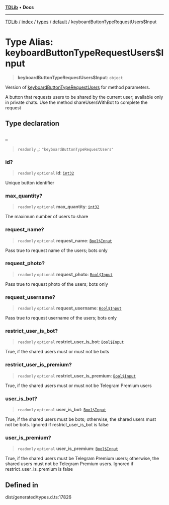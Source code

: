 [**TDLib**](../../../../../../README.md) • **Docs**

***

[TDLib](../../../../../../modules.md) / [index](../../../../../README.md) / [types](../../../README.md) / [default](../README.md) / keyboardButtonTypeRequestUsers$Input

# Type Alias: keyboardButtonTypeRequestUsers$Input

> **keyboardButtonTypeRequestUsers$Input**: `object`

Version of [keyboardButtonTypeRequestUsers](keyboardButtonTypeRequestUsers.md) for method parameters.

A button that requests users to be shared by the current user; available only in private chats. Use the method shareUsersWithBot to complete the request

## Type declaration

### \_

> `readonly` **\_**: `"keyboardButtonTypeRequestUsers"`

### id?

> `readonly` `optional` **id**: [`int32`](int32.md)

Unique button identifier

### max\_quantity?

> `readonly` `optional` **max\_quantity**: [`int32`](int32.md)

The maximum number of users to share

### request\_name?

> `readonly` `optional` **request\_name**: [`Bool$Input`](Bool$Input.md)

Pass true to request name of the users; bots only

### request\_photo?

> `readonly` `optional` **request\_photo**: [`Bool$Input`](Bool$Input.md)

Pass true to request photo of the users; bots only

### request\_username?

> `readonly` `optional` **request\_username**: [`Bool$Input`](Bool$Input.md)

Pass true to request username of the users; bots only

### restrict\_user\_is\_bot?

> `readonly` `optional` **restrict\_user\_is\_bot**: [`Bool$Input`](Bool$Input.md)

True, if the shared users must or must not be bots

### restrict\_user\_is\_premium?

> `readonly` `optional` **restrict\_user\_is\_premium**: [`Bool$Input`](Bool$Input.md)

True, if the shared users must or must not be Telegram Premium users

### user\_is\_bot?

> `readonly` `optional` **user\_is\_bot**: [`Bool$Input`](Bool$Input.md)

True, if the shared users must be bots; otherwise, the shared users must not be bots. Ignored if restrict_user_is_bot is false

### user\_is\_premium?

> `readonly` `optional` **user\_is\_premium**: [`Bool$Input`](Bool$Input.md)

True, if the shared users must be Telegram Premium users; otherwise, the shared users must not be Telegram Premium users. Ignored if restrict_user_is_premium is false

## Defined in

dist/generated/types.d.ts:17826
